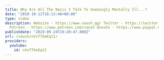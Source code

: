 ```yaml
---
title: Why Are All The Nazis I Talk To Seemingly Mentally Ill...?
date: "2019-10-11T16:13:48+08:00"
type: video
description: Website - https://www.vaush.gg/ Twitter - https://twitter.com/VaushV
  Patreon - https://www.patreon.com/vaush Donate - https://www.paypal.me/vaush
publishdate: "2019-09-24T19:20:47.000Z"
url: /vaush/nVvT76eEq1I/
providers:
  youtube:
    id: nVvT76eEq1I
---
```

